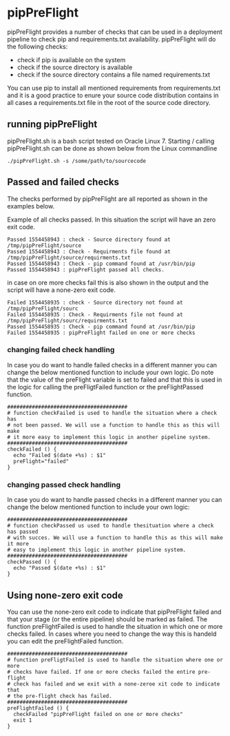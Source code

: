 # pipPreFlight
pipPreFlight provides a number of checks that can be used in a deployment pipeline to check pip and requirements.txt availability. pipPreFlight will do the following checks:

- check if pip is available on the system
- check if the source directory is available
- check if the source directory contains a file named requirements.txt

You can use pip to install all mentioned requirements from requirements.txt and it is a good practice to enure your source code distribution contains in all cases a requirements.txt file in the root of the source code directory.

## running pipPreFlight
pipPreFlight.sh is a bash script tested on Oracle Linux 7. Starting / calling pipPreFlight.sh can be done as shown below from the Linux commandline

```
./pipPreFlight.sh -s /some/path/to/sourcecode
```

## Passed and failed checks
The checks performed by pipPreFlight are all reported as shown in the examples below.

Example of all checks passed. In this situation the script will have an zero exit code. 
```
Passed 1554458943 : check - Source directory found at /tmp/pipPreFlight/source
Passed 1554458943 : Check - Requirments file found at /tmp/pipPreFlight/source/requirments.txt
Passed 1554458943 : Check - pip command found at /usr/bin/pip
Passed 1554458943 : pipPreFlight passed all checks.
```

in case on ore more checks fail this is also shown in the output and the script will have a none-zero exit code. 
```
Failed 1554458935 : check - Source directory not found at /tmp/pipPreFlight/sourc
Failed 1554458935 : Check - Requirments file not found at /tmp/pipPreFlight/sourc/requirments.txt
Passed 1554458935 : Check - pip command found at /usr/bin/pip
Failed 1554458935 : pipPreFlight failed on one or more checks
```

### changing failed check handling
In case you do want to handle failed checks in a different manner you can change the below mentioned function to include your own logic. Do note that the value of the preFlight variable is set to failed and that this is used in the logic for calling the preFligtFailed function or the preFlightPassed function. 
```
#######################################
# function checkFailed is used to handle the situation where a check has
# not been passed. We will use a function to handle this as this will make
# it more easy to implement this logic in another pipeline system.  
#######################################
checkFailed () {
  echo "Failed $(date +%s) : $1"
  preFlight="failed"
}
```

### changing passed check handling
In case you do want to handle passed checks in a different manner you can change the below mentioned function to include your own logic:
```
#######################################
# function checkPassed us used to handle thesituation where a check has passed
# with succes. We will use a function to handle this as this will make it more
# easy to implement this logic in another pipeline system.
#######################################
checkPassed () {
  echo "Passed $(date +%s) : $1"
}
```

## Using none-zero exit code
You can use the none-zero exit code to indicate that pipPreFlight failed and that your stage (or the entire pipeline) should be marked as failed. The function preFlightFailed is used to handle the situation in which one or more checks failed. In cases where you need to change the way this is handeld you can edit the preFlightFailed function. 
```
#######################################
# function preFligtFailed is used to handle the situation where one or more
# checks have failed. If one or more checks failed the entire pre-flight 
# check has failed and we exit with a none-zeroe xit code to indicate that 
# the pre-flight check has failed. 
#######################################
preFlightFailed () {
  checkFailed "pipPreFlight failed on one or more checks"
  exit 1
}
```
